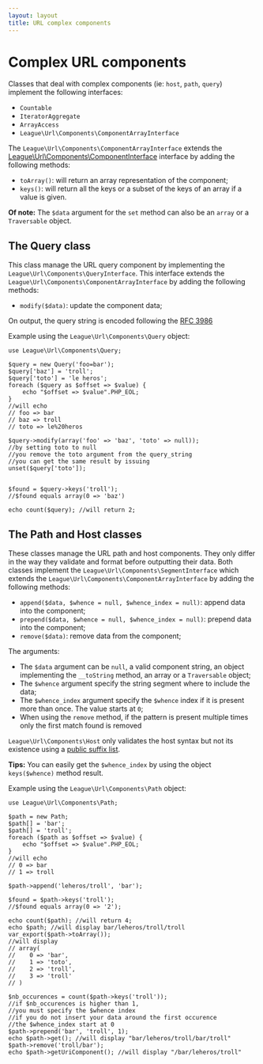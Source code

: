 ```yaml
---
layout: layout
title: URL complex components
---
```


# Complex URL components

Classes that deal with complex components (ie: `host`, `path`, `query`) implement the following interfaces:

* `Countable`
* `IteratorAggregate`
* `ArrayAccess`
* `League\Url\Components\ComponentArrayInterface`

The `League\Url\Components\ComponentArrayInterface` extends the [League\Url\Components\ComponentInterface](/components/basic) interface by adding the following methods:

* `toArray()`: will return an array representation of the component;
* `keys()`: will return all the keys or a subset of the keys of an array if a value is given.

<p class="message-info"><strong>Of note:</strong> The <code>$data</code> argument for the <code>set</code> method can also be an <code>array</code> or a <code>Traversable</code> object.</p>

## The Query class

This class manage the URL query component by implementing the `League\Url\Components\QueryInterface`.
This interface extends the `League\Url\Components\ComponentArrayInterface` by adding the following methods:

* `modify($data)`: update the component data;

<p class="message-info">On output, the query string is encoded following the <a href="http://www.faqs.org/rfcs/rfc3968" target="_blank">RFC 3986</a></p>

Example using the `League\Url\Components\Query` object:

~~~.language-php
use League\Url\Components\Query;

$query = new Query('foo=bar');
$query['baz'] = 'troll';
$query['toto'] = 'le heros';
foreach ($query as $offset => $value) {
	echo "$offset => $value".PHP_EOL;
}
//will echo 
// foo => bar
// baz => troll
// toto => le%20heros

$query->modify(array('foo' => 'baz', 'toto' => null));
//by setting toto to null
//you remove the toto argument from the query_string
//you can get the same result by issuing
unset($query['toto']);


$found = $query->keys('troll');
//$found equals array(0 => 'baz')

echo count($query); //will return 2;
~~~

## The Path and Host classes

These classes manage the URL path and host components. They only differ in the way they validate and format before outputting their data. Both classes implement the `League\Url\Components\SegmentInterface` which extends the `League\Url\Components\ComponentArrayInterface` by adding the following methods:

* `append($data, $whence = null, $whence_index = null)`: append data into the component;
* `prepend($data, $whence = null, $whence_index = null)`: prepend data into the component;
* `remove($data)`: remove data from the component;

The arguments:

* The `$data` argument can be `null`, a valid component string, an object implementing the `__toString` method, an array or a `Traversable` object;
* The `$whence` argument specify the string segment where to include the data;
* The `$whence_index` argument specify the `$whence` index if it is present more than once. The value starts at `0`;
* When using the `remove` method, if the pattern is present multiple times only the first match found is removed 

<p class="message-warning"><code>League\Url\Components\Host</code> only validates the host syntax but not its existence using a <a href="https://publicsuffix.org/" target="_blank">public suffix list</a>.</p>

<p class="message-info"><strong>Tips:</strong> You can easily get the <code>$whence_index</code> by using the object <code>keys($whence)</code> method result.</p>

Example using the `League\Url\Components\Path` object:

~~~.language-php
use League\Url\Components\Path;

$path = new Path;
$path[] = 'bar';
$path[] = 'troll';
foreach ($path as $offset => $value) {
	echo "$offset => $value".PHP_EOL;
}
//will echo 
// 0 => bar
// 1 => troll

$path->append('leheros/troll', 'bar');

$found = $path->keys('troll');
//$found equals array(0 => '2');

echo count($path); //will return 4;
echo $path; //will display bar/leheros/troll/troll
var_export($path->toArray());
//will display
// array(
//    0 => 'bar',
//    1 => 'toto',
//    2 => 'troll',
//    3 => 'troll'
// )

$nb_occurences = count($path->keys('troll'));
//if $nb_occurences is higher than 1, 
//you must specify the $whence index 
//if you do not insert your data around the first occurence
//the $whence_index start at 0
$path->prepend('bar', 'troll', 1);
echo $path->get(); //will display "bar/leheros/troll/bar/troll"
$path->remove('troll/bar');
echo $path->getUriComponent(); //will display "/bar/leheros/troll"
~~~
